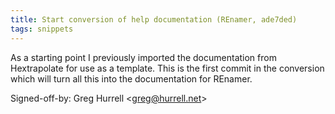 ```yaml
---
title: Start conversion of help documentation (REnamer, ade7ded)
tags: snippets
---
```


As a starting point I previously imported the documentation from Hextrapolate for use as a template. This is the first commit in the conversion which will turn all this into the documentation for REnamer.

Signed-off-by: Greg Hurrell &lt;greg@hurrell.net&gt;

